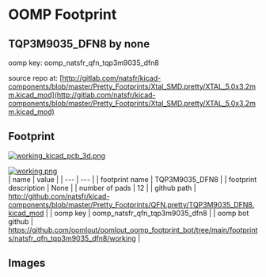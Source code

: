 # OOMP Footprint  
## TQP3M9035_DFN8  by none  
  
oomp key: oomp_natsfr_qfn_tqp3m9035_dfn8  
  
source repo at: [http://gitlab.com/natsfr/kicad-components/blob/master/Pretty_Footprints/Xtal_SMD.pretty/XTAL_5.0x3.2mm.kicad_mod](http://gitlab.com/natsfr/kicad-components/blob/master/Pretty_Footprints/Xtal_SMD.pretty/XTAL_5.0x3.2mm.kicad_mod)  
## Footprint  
  
[![working_kicad_pcb_3d.png](working_kicad_pcb_3d_600.png)](working_kicad_pcb_3d.png)  
  
[![working.png](working_600.png)](working.png)  
| name | value | 
| --- | --- | 
| footprint name | TQP3M9035_DFN8 | 
| footprint description | None | 
| number of pads | 12 | 
| github path | http://github.com/natsfr/kicad-components/blob/master/Pretty_Footprints/QFN.pretty/TQP3M9035_DFN8.kicad_mod | 
| oomp key | oomp_natsfr_qfn_tqp3m9035_dfn8 | 
| oomp bot github | https://github.com/oomlout/oomlout_oomp_footprint_bot/tree/main/footprints/natsfr_qfn_tqp3m9035_dfn8/working | 
## Images  
